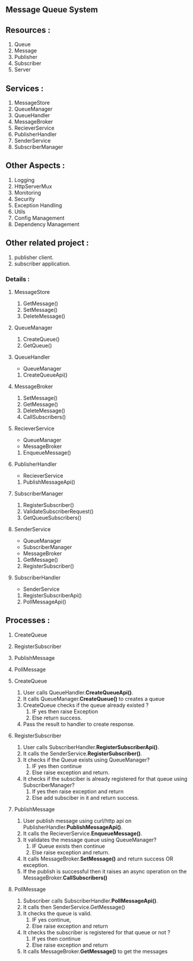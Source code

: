 ## Message Queue System

## Resources : 
1. Queue
2. Message
3. Publisher
4. Subscriber
5. Server

## Services :
1. MessageStore
2. QueueManager
3. QueueHandler
4. MessageBroker
5. RecieverService
6. PublisherHandler
7. SenderService
8. SubscriberManager

## Other Aspects : 
1. Logging
2. HttpServerMux
3. Monitoring
4. Security
5. Exception Handling
6. Utils
7. Config Management
8. Dependency Management

## Other related project : 
1. publisher client.
2. subscriber application.

### Details :
1. MessageStore
    1. GetMessage()
    2. SetMessage()
    3. DeleteMessage()

2. QueueManager
    1. CreateQueue()
    2. GetQueue()

3. QueueHandler 
    - QueueManager
    1. CreateQueueApi()

4. MessageBroker
    1. SetMessage()
    2. GetMessage()
    3. DeleteMessage()
    4. CallSubscribers()

5. RecieverService
    - QueueManager
    - MessageBroker
    1. EnqueueMessage()

6. PublisherHandler
    - RecieverService
    1. PublishMessageApi()

7. SubscriberManager
    1. RegisterSubscriber()
    2. ValidateSubscriberRequest()
    3. GetQueueSubscribers()

8. SenderService
    - QueueManager
    - SubscriberManager
    - MessageBroker
    1. GetMessage()
    2. RegisterSubscriber()

9. SubscriberHandler
    - SenderService
    1. RegisterSubscriberApi()
    2. PollMessageApi()

## Processes :
1. CreateQueue
2. RegisterSubscriber
3. PublishMessage
4. PollMessage

1. CreateQueue
    1. User calls QueueHandler.**CreateQueueApi()**.
    2. It calls QueueManager.**CreateQueue()** to creates a queue
    3. CreateQueue checks if the queue already existed ?
       1. IF yes then raise Exception
       2. Else return success.
    4. Pass the result to handler to create response.

2. RegisterSubscriber
   1. User calls SubscriberHandler.**RegisterSubscriberApi()**.
   2. It calls the SenderService.**RegisterSubscriber()**.
   3. It checks if the Queue exists using QueueManager?
      1. IF yes then continue
      2. Else raise exception and return.
   4. It checks if the subsciber is already registered for that queue using SubscriberManager?
      1. If yes then raise exception and return
      2. Else add subsciber in it and return success.

3. PublishMessage
   1. User publish message using curl/http api on PublisherHandler.**PublishMessageApi()**.
   2. It calls the RecieverService.**EnqueueMessage()**.
   3. It validates the message queue using QueueManager?
      1. IF Queue exists then continue
      2. Else raise exception and return.
   4. It calls MessageBroker.**SetMessage()** and return success OR exception.
   5. If the publish is successful then it raises an async operation on the MessageBroker.**CallSubscribers()**
   
4. PollMessage
   1. Subscriber calls SubscriberHandler.**PollMessageApi()**.
   2. It calls then SenderService.GetMessage()
   3. It checks the queue is valid. 
      1. IF yes continue, 
      2. Else raise exception and return
   4. It checks the subscriber is registered for that queue or not ?
      1. If yes then continue
      2. Else raise exception and return
   5. It calls MessageBroker.**GetMessage()** to get the messages

